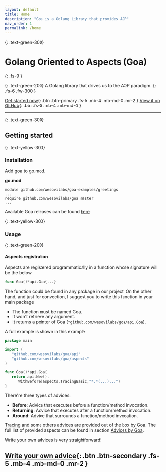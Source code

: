 ```yaml
---
layout: default
title: Home
description: "Goa is a Golang Library that provides AOP"
nav_order: 1
permalink: /home
---
```


{: .text-green-300}
# Golang Oriented to Aspects (Goa)
{: .fs-9 }

{: .text-green-200}
A Golang library that drives us to the AOP paradigm.
{: .fs-6 .fw-300 }

[Get started now](#getting-started){: .btn .btn-primary .fs-5 .mb-4 .mb-md-0 .mr-2 } [View it on GitHub](https://github.com/wesovilabs/goa){: .btn .fs-5 .mb-4 .mb-md-0 }

---

{: .text-green-300}
## Getting started

{: .text-yellow-300}
### Installation

Add goa to go.mod. 


**go.mod**

```text
module github.com/wesovilabs/goa-examples/greetings
...
require github.com/wesovilabs/goa master
...
```

Available Goa releases can be found [here](https://github.com/wesovilabs/goa/releases)

{: .text-yellow-300}
### Usage

{: .text-green-200}
#### Aspects registration

Aspects are registered programmatically in a function whose signature will be the below
```go
func Goa()*api.Goa{...}
```
The function could be found in any package in our project. On the other hand, 
and just for convection, I suggest you to write this function in your main package 

- The function must be named Goa.
- It won't retrieve any argument.
- It returns a pointer of Goa (`*github.com/wesovilabs/goa/api.Goa`).

A full example is shown in this example

```go
package main

import (
   "github.com/wesovilabs/goa/api"
   "github.com/wesovilabs/goa/aspects"
)

func Goa()*api.Goa{
   return api.New().
      WithBefore(aspects.TracingBasic,"*.*(...)...")      		
}
```

There're three types of advices:

- **Before**: Advice that executes before a function/method invocation.
- **Returning**: Advice that executes after a function/method invocation.
- **Around**: Advice that surrounds a function/method invocation.

[Tracing]() and some others advices are provided out of the box by Goa. The full list of provided aspects
can be found in section [Advices by Goa]().

Write your own advices is very straightforward!  

[Write your own advice](#getting-started){: .btn .btn-secondary .fs-5 .mb-4 .mb-md-0 .mr-2 } 
---


